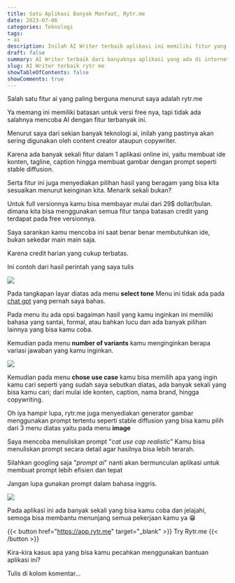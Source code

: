 ```yaml
---
title: Satu Aplikasi Banyak Manfaat, Rytr.me
date: 2023-07-06
categories: Teknologi
tags:
- ai
description: Inilah AI Writer terbaik aplikasi ini memiliki fitur yang cukup berlimpah, tidak ada salahnya kamu mencobanya.
draft: false
summary: AI Writer terbaik dari banyaknya aplikasi yang ada di internet untuk generator konten dan asisten menulis, aplikasi ini memiliki fitur yang berlimpah, tidak ada salahnya kamu mencoba.
slug: AI Writer terbaik rytr me
showTableOfContents: false
showComments: true
---
```

Salah satu fitur ai yang paling berguna menurut saya adalah rytr.me

Ya memang ini memiliki batasan untuk versi free nya, tapi tidak ada salahnya mencoba AI dengan fitur terbanyak ini.

Menurut saya dari sekian banyak teknologi ai, inilah yang pastinya akan sering digunakan oleh content creator ataupun copywriter.

Karena ada banyak sekali fitur dalam 1 aplikasi online ini, yaitu membuat ide konten, tagline, caption hingga membuat gambar dengan prompt seperti stable diffusion.

Serta fitur ini juga menyediakan pilihan hasil yang beragam yang bisa kita sesuaikan menurut keinginan kita. Menarik sekali bukan?

Untuk full versionnya kamu bisa membayar mulai dari 29$ dollar/bulan. dimana kita bisa menggunakan semua fitur tanpa batasan credit yang terdapat pada free versionnya.

Saya sarankan kamu mencoba ini saat benar benar membutuhkan ide, bukan sekedar main main saja. 

Karena credit harian yang cukup terbatas.

Ini contoh dari hasil perintah yang saya tulis

![](/img/screenshot-rytrme.png)

Pada tangkapan layar diatas ada menu **select tone**
Menu ini tidak ada pada [chat gpt](https://jundimubarok.com/posts/apa-itu-chat-gpt/) yang pernah saya bahas.

Pada menu itu ada opsi bagaiman hasil yang kamu inginkan ini memiliki bahasa yang santai, formal, atau bahkan lucu dan ada banyak pilihan lainnya yang bisa kamu coba.

Kemudian pada menu **number of variants** kamu menginginkan berapa variasi jawaban yang kamu inginkan.

![](/img/screenshot-rytrme2.png)

Kemudian pada menu **chose use case** kamu bisa memilih apa yang ingin kamu cari seperti yang sudah saya sebutkan diatas, ada banyak sekali yang bisa kamu cari; dari mulai ide konten, caption, nama brand, hingga copywriting.

Oh iya hampir lupa, rytr.me juga menyediakan generator gambar menggunakan prompt tertentu seperti stable diffusion yang bisa kamu pilih dari 3 menu diatas yaitu pada menu **image** 

Saya mencoba menuliskan prompt "*cat use cap realistic*"
Kamu bisa menuliskan prompt secara detail agar hasilnya bisa lebih terarah.

Silahkan googling saja "*prompt ai*" nanti akan bermunculan aplikasi untuk membuat prompt lebih efisien dan tepat

Jangan lupa gunakan prompt dalam bahasa inggris.

![](/img/screenshot-rytrme3.png)

Pada aplikasi ini ada banyak sekali yang bisa kamu coba dan jelajahi, semoga bisa membantu menunjang semua pekerjaan kamu ya 😁 

{{< button href="https://app.rytr.me" target="_blank" >}} Try Rytr.me {{< /button >}}

Kira-kira kasus apa yang bisa kamu pecahkan menggunakan bantuan aplikasi ini? 

Tulis di kolom komentar...

<div>
<script async src="https://pagead2.googlesyndication.com/pagead/js/adsbygoogle.js?client=ca-pub-1028861450285140"
     crossorigin="anonymous"></script>
<!-- Iklan horizontal -->
<ins class="adsbygoogle"
     style="display:block"
     data-ad-client="ca-pub-1028861450285140"
     data-ad-slot="1294831496"
     data-ad-format="auto"
     data-full-width-responsive="true"></ins>
<script>
     (adsbygoogle = window.adsbygoogle || []).push({});
</script>
</div>
